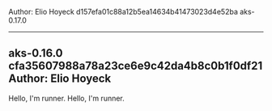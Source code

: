  Author: Elio Hoyeck 
 d157efa01c88a12b5ea14634b41473023d4e52ba 
aks-0.17.0 

-------------------------------------------------------------
aks-0.16.0 
 cfa35607988a78a23ce6e9c42da4b8c0b1f0df21 
 Author: Elio Hoyeck 
-------------------------------------------------------------
Hello, I'm runner.
Hello, I'm runner.
 <br></br>